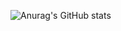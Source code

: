 
 
![Anurag's GitHub stats](https://github-readme-stats.vercel.app/api?username=LeoTerryMaster&show_icons=true&theme=transparent)








<a href="https://github.com/anuraghazra/github-readme-stats](https://github-readme-stats.vercel.app/api/top-langs/?username=LeoTerryMaster&langs_count=8"></a>
